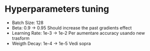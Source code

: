 # Hyperparameters tuning

- Batch Size: 128
- Beta: 0.9 -> 0.95 Should increase the past gradients effect
- Learning Rate: 1e-3 -> 1e-2 Per aumentare accuracy usando new trasform
- Weigth Decay: 1e-4 -> 1e-5 Vedi sopra
